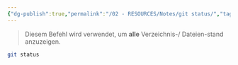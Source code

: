 ```yaml
---
{"dg-publish":true,"permalink":"/02 - RESOURCES/Notes/git status/","tags":["git/status"],"noteIcon":"","updated":"2024-10-15T11:44:23.000+02:00"}
---
```


>Diesem Befehl wird verwendet, um **alle** Verzeichnis-/ Dateien-stand anzuzeigen.
```bash
git status
```
